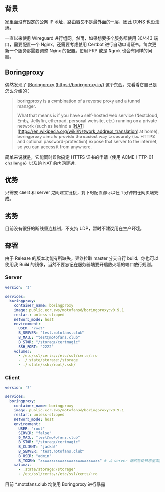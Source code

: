 ## 背景

家里面没有固定的公网 IP 地址，路由器又不是最外面的一层，因此 DDNS 也没法搞。

一直以来使用 Wireguard 进行组网。然而，如果想要多个服务都使用 80/443 端口，需要配置一个 Nginx，还需要考虑使用 Certbot 进行自动申请证书。每次更新一个服务都需要调整 Nginx 的配置。使用 FRP 或是 Ngrok 也会有同样的问题。

## Boringproxy

偶然发现了 [[Boringproxy](https://boringproxy.io/)](https://boringproxy.io/) 这个东西。先看看它自己是怎么介绍的：

> boringproxy is a combination of a reverse proxy and a tunnel manager.
> 
> 
> What that means is if you have a self-hosted web service (Nextcloud, Emby, Jellyfin, etherpad, personal website, etc.) running on a private network (such as behind a [[NAT](https://en.wikipedia.org/wiki/Network_address_translation)](https://en.wikipedia.org/wiki/Network_address_translation) at home), boringproxy aims to provide the easiest way to securely (i.e. HTTPS and optional password-protection) expose that server to the internet, so you can access it from anywhere.
> 

简单来说就是，它能同时帮你搞定 HTTPS 证书的申请（使用 ACME HTTP-01 challenge）以及跨 NAT 的内网穿透。

## 优势

只需要 client 和 server 之间建立链接，剩下的配置都可以在 1 分钟内在网页端完成。

## 劣势

目前没有很好的断线重连机制，不支持 UDP，暂时不建议用在生产环境。

## 部署

由于 Release 的版本功能有所缺失，建议拉取 master 分支自行 build。你也可以使用我 Build 的镜像，当然不要忘记在服务器端要开启防火墙的端口放行规则。

### Server

```yaml
version: '2'

services:
  boringproxy:
    container_name: boringproxy
    image: public.ecr.aws/motofansd/boringproxy:v0.9.1
    restart: unless-stopped
    network_mode: host
    environment:
      USER: "root"
      B_SERVER: "test.motofans.club"
      B_MAIL: "test@motofans.club"
      B_STOR: "/storage/certmagic"
      SSH_PORT: "2222"
    volumes:
      - /etc/ssl/certs/:/etc/ssl/certs/:ro
      - ./.state/storage:/storage
      - ./.state/ssh:/root/.ssh/
```

### Client

```yaml
version: '2'

services:
  boringproxy:
    container_name: boringproxy
    image: public.ecr.aws/motofansd/boringproxy:v0.9.1
    restart: unless-stopped
    network_mode: host
    environment:
      USER: "root"
      SERVER: "false"
      B_MAIL: "test@motofans.club"
      B_STOR: "/storage/certmagic"
      B_CLIENT: "jackal"
      B_SERVER: "test.motofans.club"
      B_USER: "admin"
      B_TOKEN: "xxxxxxxxxxxxxxxxxxxxxxxxxxx" # 从 server 端的启动日志里面获取
    volumes:
      - .state/storage:/storage'
      - /etc/ssl/certs/:/etc/ssl/certs/:ro
```

目前 *.motofans.club 均使用 Boringproxy 进行暴露